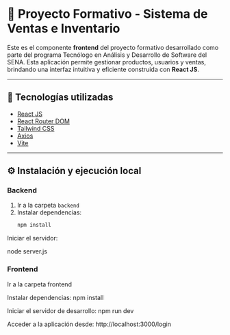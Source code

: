 # 📘 Proyecto Formativo - Sistema de Ventas e Inventario

Este es el componente **frontend** del proyecto formativo desarrollado como parte del programa Tecnólogo en Análisis y Desarrollo de Software del SENA. Esta aplicación permite gestionar productos, usuarios y ventas, brindando una interfaz intuitiva y eficiente construida con **React JS**.

---

## 🚀 Tecnologías utilizadas

- [React JS](https://reactjs.org/)
- [React Router DOM](https://reactrouter.com/)
- [Tailwind CSS](https://tailwindcss.com/)
- [Axios](https://axios-http.com/)
- [Vite](https://vitejs.dev/)

---


## ⚙️ Instalación y ejecución local

### Backend
1. Ir a la carpeta `backend`
2. Instalar dependencias:
   ```bash
   npm install

Iniciar el servidor:

node server.js

### Frontend
Ir a la carpeta frontend

Instalar dependencias:
npm install

Iniciar el servidor de desarrollo:
npm run dev

Acceder a la aplicación desde: http://localhost:3000/login
